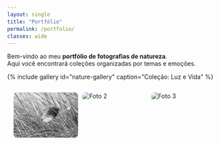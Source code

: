 ```yaml
---
layout: single
title: "Portfólio"
permalink: /portfolio/
classes: wide
---
```

Bem-vindo ao meu **portfólio de fotografias de natureza**.  
Aqui você encontrará coleções organizadas por temas e emoções.

{% include gallery id="nature-gallery" caption="Coleção: Luz e Vida" %}

<div style="display:flex; flex-wrap:wrap; gap:10px; justify-content:center; margin-top:2em;">
  <img src="/assets/images/folhanocapim.jpg" alt="Foto 1" style="width:30%; border-radius:8px;">
  <img src="/assets/images/featured2.jpg" alt="Foto 2" style="width:30%; border-radius:8px;">
  <img src="/assets/images/featured3.jpg" alt="Foto 3" style="width:30%; border-radius:8px;">
</div>
